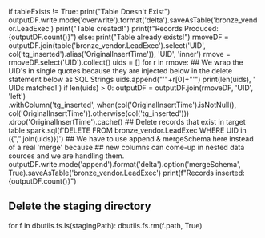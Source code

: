 if tableExists != True:
    print("Table Doesn't Exist")
    outputDF.write.mode('overwrite').format('delta').saveAsTable('bronze_vendor.LeadExec')
    print("Table created!")
    print(f"Records Produced: {outputDF.count()}")
else:
    print("Table already exists!")
    rmoveDF = outputDF.join(table('bronze_vendor.LeadExec').select('UID', col('tg_inserted').alias('OriginalInsertTime')), 'UID', 'inner')
    rmove = rmoveDF.select('UID').collect()
    uids = []
    for r in rmove:
        ## We wrap the UID's in single quotes because they are injected below in the delete statement below as SQL Strings
        uids.append("'"+r[0]+"'")
    print(len(uids), ' UIDs matched!') 
    if len(uids) > 0:
        outputDF = outputDF.join(rmoveDF, 'UID', 'left') \
            .withColumn('tg_inserted', when(col('OriginalInsertTime').isNotNull(), col('OriginalInsertTime')).otherwise(col('tg_inserted'))) \
            .drop('OriginalInsertTime').cache()
        ## Delete records that exist in target table
        spark.sql(f'DELETE FROM bronze_vendor.LeadExec WHERE  UID in ({",".join(uids)})')
    ## We have to use append & mergeSchema here instead of a real 'merge' because
    ## new columns can come-up in nested data sources and we are handling them.
    outputDF.write.mode('append').format('delta').option('mergeSchema', True).saveAsTable('bronze_vendor.LeadExec')
    print(f"Records inserted: {outputDF.count()}")
## Delete the staging directory 
for f in dbutils.fs.ls(stagingPath):
    dbutils.fs.rm(f.path, True)
